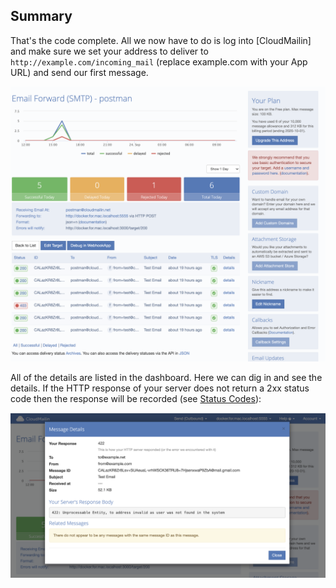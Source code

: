 ## Summary

That's the code complete. All we now have to do is log into [CloudMailin] and make sure we
set your address to deliver to `http://example.com/incoming_mail` (replace example.com with your App URL) and send our first message.

![Inbound Dashboard](/content/assets/images/inbound_summary.png)

All of the details are listed in the dashboard.
Here we can dig in and see the details.
If the HTTP response of your server does not return a 2xx status code then the response
will be recorded (see [Status Codes]):

![Inbound Error Example](/content/assets/images/inbound_error_details.png)

[Status Codes]: <%= url_to_item('/receiving_email/http_status_codes/') %>
